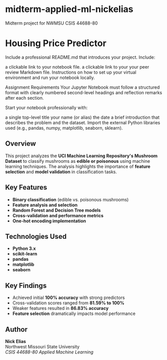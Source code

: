 # midterm-applied-ml-nickelias
Midterm project for NWMSU CSIS 44688-80
# Housing Price Predictor


Include a professional README.md that introduces your project. Include:

a clickable link to your notebook file.
a clickable link to your your peer review Markdown file.
Instructions on how to set up your virtual environment and run your notebook locally.


Assignment Requirements
Your Jupyter Notebook must follow a structured format with clearly numbered second-level headings and reflection remarks after each section.

Start your notebook professionally with:

a single top-level title
your name (or alias)
the date
a brief introduction that describes the problem and the dataset.
Import the external Python libraries used (e.g., pandas, numpy, matplotlib, seaborn, sklearn).











## Overview  
This project analyzes the **UCI Machine Learning Repository's Mushroom Dataset** to classify mushrooms as **edible or poisonous** using machine learning techniques. The analysis highlights the importance of **feature selection** and **model validation** in classification tasks.  

## Key Features  
- **Binary classification** (edible vs. poisonous mushrooms)  
- **Feature analysis and selection**  
- **Random Forest and Decision Tree models**  
- **Cross-validation and performance metrics**  
- **One-hot encoding implementation**  

## Technologies Used  
- **Python 3.x**  
- **scikit-learn**  
- **pandas**  
- **matplotlib**  
- **seaborn**  

## Key Findings  
- Achieved initial **100% accuracy** with strong predictors  
- Cross-validation scores ranged from **81.59% to 100%**  
- Weaker features resulted in **86.83% accuracy**  
- **Feature selection** dramatically impacts model performance  


## Author  
**Nick Elias**  
Northwest Missouri State University  
*CSIS 44688-80 Applied Machine Learning*  

